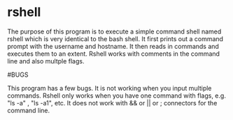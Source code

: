 # rshell

The purpose of this program is to execute a simple command shell named rshell which is very identical to the bash shell. 
It first prints out a command prompt with the username and hostname. 
It then reads in commands and executes them to an extent.
Rshell works with comments in the command line and also multple flags.

#BUGS

This program has a few bugs. It is not working when you input multiple commands. 
Rshell only works when you have one command with flags, e.g. "ls -a" , "ls -a1", etc.
It does not work with && or || or ; connectors for the command line.
